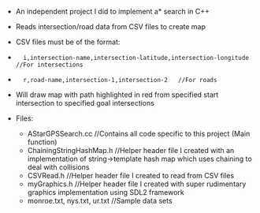 * An independent project I did to implement a* search in C++
* Reads intersection/road data from CSV files to create map
*	CSV files must be of the format:
*		i,intersection-name,intersection-latitude,intersection-longitude  //For intersections
*		r,road-name,intersection-1,intersection-2   //For roads
* Will draw map with path highlighted in red from specified start intersection to specified goal intersections

* Files:
  *	AStarGPSSearch.cc 	//Contains all code specific to this project (Main function)
  *	ChainingStringHashMap.h 	//Helper header file I created with an implementation of string->template hash map which uses chaining to deal with collisions
  *	CSVRead.h 	//Helper header file I created to read from CSV files
  *	myGraphics.h 	//Helper header file I created with super rudimentary graphics implementation using SDL2 framework
  *	monroe.txt, nys.txt, ur.txt 	//Sample data sets
